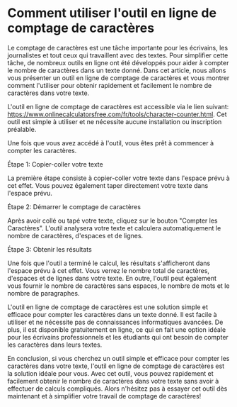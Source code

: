 Comment utiliser l'outil en ligne de comptage de caractères
===========================================================

Le comptage de caractères est une tâche importante pour les écrivains, les journalistes et tout ceux qui travaillent avec des textes. Pour simplifier cette tâche, de nombreux outils en ligne ont été développés pour aider à compter le nombre de caractères dans un texte donné. Dans cet article, nous allons vous présenter un outil en ligne de comptage de caractères et vous montrer comment l'utiliser pour obtenir rapidement et facilement le nombre de caractères dans votre texte.

L'outil en ligne de comptage de caractères est accessible via le lien suivant: <https://www.onlinecalculatorsfree.com/fr/tools/character-counter.html>. Cet outil est simple à utiliser et ne nécessite aucune installation ou inscription préalable.

Une fois que vous avez accédé à l'outil, vous êtes prêt à commencer à compter les caractères.

Étape 1: Copier-coller votre texte

La première étape consiste à copier-coller votre texte dans l'espace prévu à cet effet. Vous pouvez également taper directement votre texte dans l'espace prévu.

Étape 2: Démarrer le comptage de caractères

Après avoir collé ou tapé votre texte, cliquez sur le bouton "Compter les Caractères". L'outil analysera votre texte et calculera automatiquement le nombre de caractères, d'espaces et de lignes.

Étape 3: Obtenir les résultats

Une fois que l'outil a terminé le calcul, les résultats s'afficheront dans l'espace prévu à cet effet. Vous verrez le nombre total de caractères, d'espaces et de lignes dans votre texte. En outre, l'outil peut également vous fournir le nombre de caractères sans espaces, le nombre de mots et le nombre de paragraphes.

L'outil en ligne de comptage de caractères est une solution simple et efficace pour compter les caractères dans un texte donné. Il est facile à utiliser et ne nécessite pas de connaissances informatiques avancées. De plus, il est disponible gratuitement en ligne, ce qui en fait une option idéale pour les écrivains professionnels et les étudiants qui ont besoin de compter les caractères dans leurs textes.

En conclusion, si vous cherchez un outil simple et efficace pour compter les caractères dans votre texte, l'outil en ligne de comptage de caractères est la solution idéale pour vous. Avec cet outil, vous pouvez rapidement et facilement obtenir le nombre de caractères dans votre texte sans avoir à effectuer de calculs compliqués. Alors n'hésitez pas à essayer cet outil dès maintenant et à simplifier votre travail de comptage de caractères!